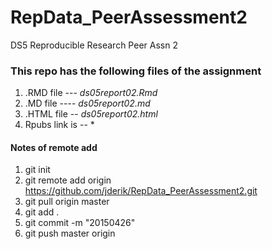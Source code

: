 # RepData_PeerAssessment2
DS5 Reproducible Research Peer Assn 2

### This repo has the following files of the assignment

1. .RMD file --- *ds05report02.Rmd*
2. .MD file ---- *ds05report02.md*
3. .HTML file -- *ds05report02.html*
4. Rpubs link is -- *



#### Notes of remote add
1. git init
2. git remote add origin https://github.com/jderik/RepData_PeerAssessment2.git
3. git pull origin master
4. git add .
5. git commit -m "20150426"
6. git push master origin
